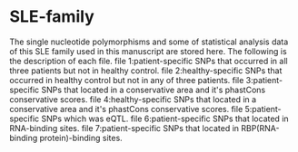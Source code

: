 # SLE-family
The single nucleotide polymorphisms and some of statistical analysis data of this SLE family used in this manuscript are stored here. 
The following is the description of each file.
file 1:patient-specific SNPs that occurred in all three patients but not in healthy control.
file 2:healthy-specific SNPs that occurred in healthy control but not in any of three patients.
file 3:patient-specific SNPs that located in a conservative area and it's phastCons conservative scores.
file 4:healthy-specific SNPs that located in a conservative area and it's phastCons conservative scores.
file 5:patient-specific SNPs which was eQTL.
file 6:patient-specific SNPs that located in RNA-binding sites.
file 7:patient-specific SNPs that located in RBP(RNA-binding protein)-binding sites.
